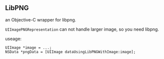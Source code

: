 ## LibPNG

an Objective-C wrapper for libpng.

`UIImagePNGRepresentation` can not handle larger image, so you need libpng.

useage:

```objc
UIImage *image = ...;
NSData *pngData = [UIImage dataUsingLibPNGWithImage:image];
```
